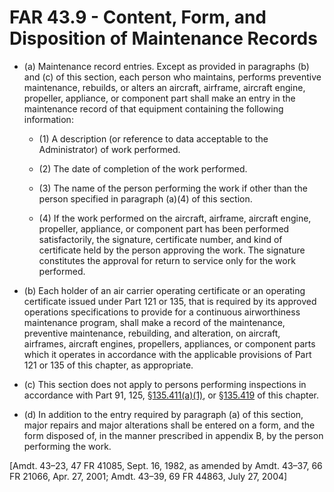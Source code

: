 # FAR 43.9 - Content, Form, and Disposition of Maintenance Records
- (a) Maintenance record entries. Except as provided in paragraphs (b) and (c) of this section, each person who maintains, performs preventive maintenance, rebuilds, or alters an aircraft, airframe, aircraft engine, propeller, appliance, or component part shall make an entry in the maintenance record of that equipment containing the following information:

	+ (1) A description (or reference to data acceptable to the Administrator) of work performed.

	+ (2) The date of completion of the work performed.

	+ (3) The name of the person performing the work if other than the person specified in paragraph (a)(4) of this section.

	+ (4) If the work performed on the aircraft, airframe, aircraft engine, propeller, appliance, or component part has been performed satisfactorily, the signature, certificate number, and kind of certificate held by the person approving the work. The signature constitutes the approval for return to service only for the work performed.

- (b) Each holder of an air carrier operating certificate or an operating certificate issued under Part 121 or 135, that is required by its approved operations specifications to provide for a continuous airworthiness maintenance program, shall make a record of the maintenance, preventive maintenance, rebuilding, and alteration, on aircraft, airframes, aircraft engines, propellers, appliances, or component parts which it operates in accordance with the applicable provisions of Part 121 or 135 of this chapter, as appropriate.

- (c) This section does not apply to persons performing inspections in accordance with Part 91, 125, §[135.411(a)(1)](..\135\411.md), or §[135.419](..\135\411.md) of this chapter.

- (d) In addition to the entry required by paragraph (a) of this section, major repairs and major alterations shall be entered on a form, and the form disposed of, in the manner prescribed in appendix B, by the person performing the work.

[Amdt. 43–23, 47 FR 41085, Sept. 16, 1982, as amended by Amdt. 43–37, 66 FR 21066, Apr. 27, 2001; Amdt. 43–39, 69 FR 44863, July 27, 2004] 
